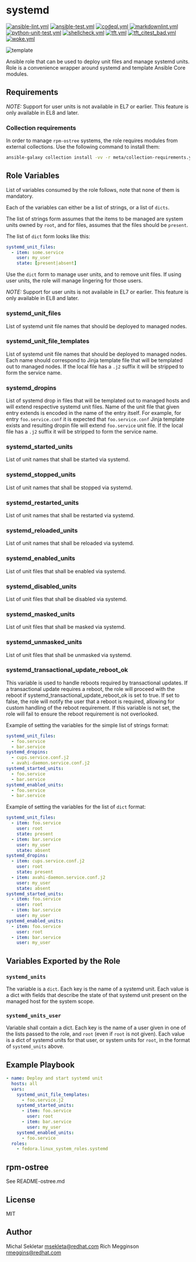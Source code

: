 # systemd

[![ansible-lint.yml](https://github.com/fedora.linux_system_roles.systemd/actions/workflows/ansible-lint.yml/badge.svg)](https://github.com/fedora.linux_system_roles.systemd/actions/workflows/ansible-lint.yml) [![ansible-test.yml](https://github.com/fedora.linux_system_roles.systemd/actions/workflows/ansible-test.yml/badge.svg)](https://github.com/fedora.linux_system_roles.systemd/actions/workflows/ansible-test.yml) [![codeql.yml](https://github.com/fedora.linux_system_roles.systemd/actions/workflows/codeql.yml/badge.svg)](https://github.com/fedora.linux_system_roles.systemd/actions/workflows/codeql.yml) [![markdownlint.yml](https://github.com/fedora.linux_system_roles.systemd/actions/workflows/markdownlint.yml/badge.svg)](https://github.com/fedora.linux_system_roles.systemd/actions/workflows/markdownlint.yml) [![python-unit-test.yml](https://github.com/fedora.linux_system_roles.systemd/actions/workflows/python-unit-test.yml/badge.svg)](https://github.com/fedora.linux_system_roles.systemd/actions/workflows/python-unit-test.yml) [![shellcheck.yml](https://github.com/fedora.linux_system_roles.systemd/actions/workflows/shellcheck.yml/badge.svg)](https://github.com/fedora.linux_system_roles.systemd/actions/workflows/shellcheck.yml) [![tft.yml](https://github.com/fedora.linux_system_roles.systemd/actions/workflows/tft.yml/badge.svg)](https://github.com/fedora.linux_system_roles.systemd/actions/workflows/tft.yml) [![tft_citest_bad.yml](https://github.com/fedora.linux_system_roles.systemd/actions/workflows/tft_citest_bad.yml/badge.svg)](https://github.com/fedora.linux_system_roles.systemd/actions/workflows/tft_citest_bad.yml) [![woke.yml](https://github.com/fedora.linux_system_roles.systemd/actions/workflows/woke.yml/badge.svg)](https://github.com/fedora.linux_system_roles.systemd/actions/workflows/woke.yml)

![template](https://github.com/fedora.linux_system_roles.systemd/workflows/tox/badge.svg)

Ansible role that can be used to deploy unit files and manage systemd units. Role is a convenience
wrapper around systemd and template Ansible Core modules.

## Requirements

*NOTE:* Support for user units is not available in EL7 or earlier.  This feature
is only available in EL8 and later.

### Collection requirements

In order to manage `rpm-ostree` systems, the role requires modules from external
collections.  Use the following command to install them:

```bash
ansible-galaxy collection install -vv -r meta/collection-requirements.yml
```

## Role Variables

List of variables consumed by the role follows, note that none of them is mandatory.

Each of the variables can either be a list of strings, or a list of `dicts`.

The list of strings form assumes that the items to be managed are system units
owned by `root`, and for files, assumes that the files should be `present`.

The list of `dict` form looks like this:

```yaml
systemd_unit_files:
  - item: some.service
    user: my_user
    state: [present|absent]
```

Use the `dict` form to manage user units, and to remove unit files.  If using
user units, the role will manage lingering for those users.

*NOTE:* Support for user units is not available in EL7 or earlier.  This feature
is only available in EL8 and later.

### systemd_unit_files

List of systemd unit file names that should be deployed to managed nodes.

### systemd_unit_file_templates

List of systemd unit file names that should be deployed to managed nodes. Each name should
correspond to Jinja template file that will be templated out to managed nodes. If the local
file has a `.j2` suffix it will be stripped to form the service name.

### systemd_dropins

List of systemd drop in files that will be templated out to managed hosts and will extend
respective systemd unit files. Name of the unit file that given entry extends is encoded in
the name of the entry itself. For example, for entry `foo.service.conf` it is expected that
`foo.service.conf` Jinja template exists and resulting dropin file will extend `foo.service`
unit file. If the local file has a `.j2` suffix it will be stripped to form the service
name.

### systemd_started_units

List of unit names that shall be started via systemd.

### systemd_stopped_units

List of unit names that shall be stopped via systemd.

### systemd_restarted_units

List of unit names that shall be restarted via systemd.

### systemd_reloaded_units

List of unit names that shall be reloaded via systemd.

### systemd_enabled_units

List of unit files that shall be enabled via systemd.

### systemd_disabled_units

List of unit files that shall be disabled via systemd.

### systemd_masked_units

List of unit files that shall be masked via systemd.

### systemd_unmasked_units

List of unit files that shall be unmasked via systemd.

### systemd_transactional_update_reboot_ok

This variable is used to handle reboots required by transactional updates. If a transactional update requires a reboot, the role will proceed with the reboot if systemd_transactional_update_reboot_ok is set to true. If set to false, the role will notify the user that a reboot is required, allowing for custom handling of the reboot requirement. If this variable is not set, the role will fail to ensure the reboot requirement is not overlooked.

Example of setting the variables for the simple list of strings format:

```yaml
systemd_unit_files:
  - foo.service
  - bar.service
systemd_dropins:
  - cups.service.conf.j2
  - avahi-daemon.service.conf.j2
systemd_started_units:
  - foo.service
  - bar.service
systemd_enabled_units:
  - foo.service
  - bar.service
```

Example of setting the variables for the list of `dict` format:

```yaml
systemd_unit_files:
  - item: foo.service
    user: root
    state: present
  - item: bar.service
    user: my_user
    state: absent
systemd_dropins:
  - item: cups.service.conf.j2
    user: root
    state: present
  - item: avahi-daemon.service.conf.j2
    user: my_user
    state: absent
systemd_started_units:
  - item: foo.service
    user: root
  - item: bar.service
    user: my_user
systemd_enabled_units:
  - item: foo.service
    user: root
  - item: bar.service
    user: my_user
```

## Variables Exported by the Role

### `systemd_units`

The variable is a `dict`.  Each key is the name of a systemd unit.  Each value
is a dict with fields that describe the state of that systemd unit present on
the managed host for the system scope.

### `systemd_units_user`

Variable shall contain a dict.  Each key is the name of a user given in one of
the lists passed to the role, and `root` (even if `root` is not given).  Each
value is a dict of systemd units for that user, or system units for `root`, in
the format of `systemd_units` above.

## Example Playbook

```yaml
- name: Deploy and start systemd unit
  hosts: all
  vars:
    systemd_unit_file_templates:
      - foo.service.j2
    systemd_started_units:
      - item: foo.service
        user: root
      - item: bar.service
        user: my_user
    systemd_enabled_units:
      - foo.service
  roles:
    - fedora.linux_system_roles.systemd
```

## rpm-ostree

See README-ostree.md

## License

MIT

## Author

Michal Sekletar <msekleta@redhat.com>
Rich Megginson <rmeggins@redhat.com>
